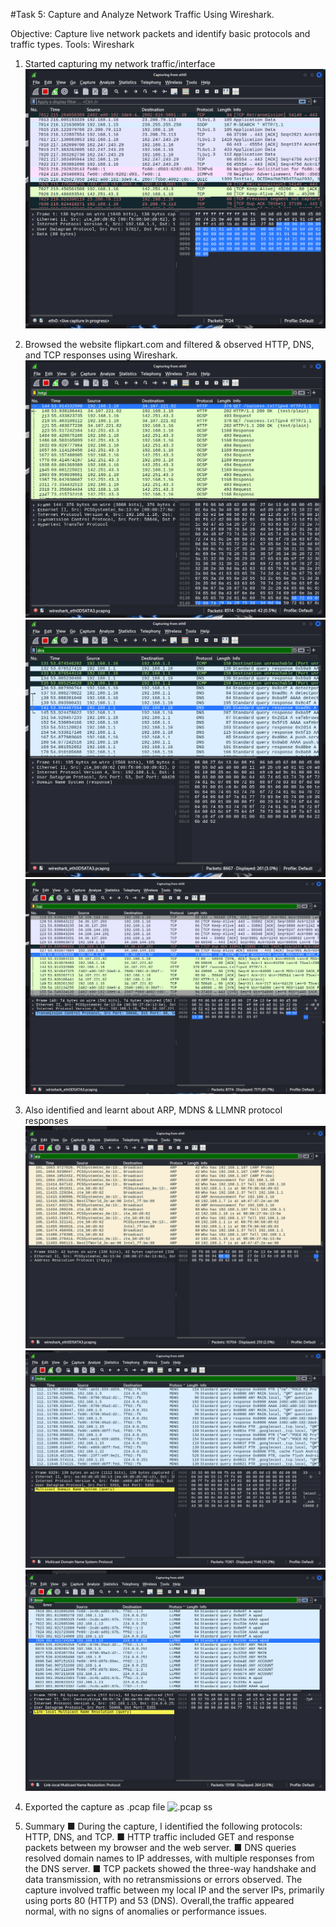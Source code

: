 #Task 5: Capture and Analyze Network Traffic Using Wireshark.

Objective: Capture live network packets and identify basic protocols and traffic types.
Tools: Wireshark

1. Started capturing my network traffic/interface
![wireshark network traffic image](images/Task_2_Wireshark_Traffice_Capture.png)

3. Browsed the website flipkart.com and filtered & observed HTTP, DNS, and TCP responses using Wireshark.
![HTTP response](images/Task_3_HTTP_Response.png)
![DNS response](images/Task_4_DNS_Response.png)
![TCP response](images/Task_5.5_TCP_Response.png)

4. Also identified and learnt about ARP, MDNS & LLMNR protocol responses
![ARP response](images/Task_5.6_ARP_Response.png)
![MDNS response](images/Task_5.7_MDNS_Response.png)
![LLMNR response](images/Task_5.8_LLMNR_Response.png)

5. Exported the capture as .pcap file
![.pcap ss](images/Task_pcap)

6. Summary
   ■ During the capture, I identified the following protocols: HTTP, DNS, and TCP.
   ■ HTTP traffic included GET and response packets between my browser and the web server.
   ■ DNS queries resolved domain names to IP addresses, with multiple responses from the DNS server.
   ■ TCP packets showed the three-way handshake and data transmission, with no retransmissions or errors observed. The capture involved traffic between my local IP and the server IPs, primarily using ports 80 (HTTP) and 53 (DNS).         Overall,the traffic appeared normal, with no signs of anomalies or performance issues.
